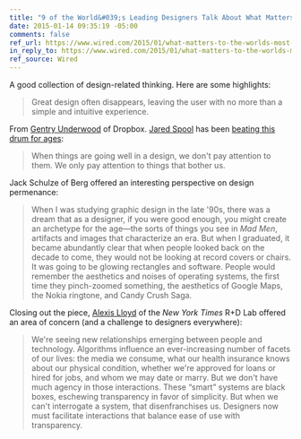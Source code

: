 ```yaml
---
title: "9 of the World&#039;s Leading Designers Talk About What Matters Now"
date: 2015-01-14 09:35:19 -05:00
comments: false
ref_url: https://www.wired.com/2015/01/what-matters-to-the-worlds-most-important-designers/
in_reply_to: https://www.wired.com/2015/01/what-matters-to-the-worlds-most-important-designers/
ref_source: Wired
---
```


A good collection of design-related thinking. Here are some highlights:

> Great design often disappears, leaving the user with no more than a simple and intuitive experience.

From [Gentry Underwood](https://twitter.com/gentry) of Dropbox. [Jared Spool](https://twitter.com/jmspool) has been [beating this drum for ages](https://articles.uie.com/experiencedesign/):

> When things are going well in a design, we don't pay attention to them. We only pay attention to things that bother us.

Jack Schulze of Berg offered an interesting perspective on design permenance:

> When I was studying graphic design in the late '90s, there was a dream that as a designer, if you were good enough, you might create an archetype for the age—the sorts of things you see in <cite class="movie">Mad Men</cite>, artifacts and images that characterize an era. But when I graduated, it became abundantly clear that when people looked back on the decade to come, they would not be looking at record covers or chairs. It was going to be glowing rectangles and software. People would remember the aesthetics and noises of operating systems, the first time they pinch-zoomed something, the aesthetics of Google Maps, the Nokia ringtone, and Candy Crush Saga.

Closing out the piece, [Alexis Lloyd](https://twitter.com/alexislloyd) of the <cite>New York Times</cite> R+D Lab offered an area of concern (and a challenge to designers everywhere):

> We're seeing new relationships emerging between people and technology. Algorithms influence an ever-increasing number of facets of our lives: the media we consume, what our health insurance knows about our physical condition, whether we're approved for loans or hired for jobs, and whom we may date or marry. But we don't have much agency in those interactions. These “smart” systems are black boxes, eschewing transparency in favor of simplicity. But when we can't interrogate a system, that disenfranchises us. Designers now must facilitate interactions that balance ease of use with transparency.